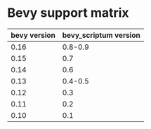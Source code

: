# Bevy support matrix

| bevy version | bevy_scriptum version |
| ------------ | --------------------- |
| 0.16         | 0.8-0.9               |
| 0.15         | 0.7                   |
| 0.14         | 0.6                   |
| 0.13         | 0.4-0.5               |
| 0.12         | 0.3                   |
| 0.11         | 0.2                   |
| 0.10         | 0.1                   |
